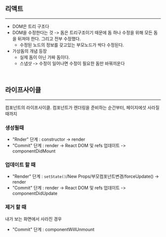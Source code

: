 ## 리액트

---

-   DOM은 트리 구조다
-   DOM을 수정한다는 것 -> 돔은 트리구조이기 때문에 돔 하나 수정을 위해 모든 돔을 뒤져야 한다. 그리고 전부 수정했다.
    -   수정된 노드의 정보를 갖고있는 부모노드가 싹다 수정된다.
-   가상돔의 개념 등장
    -   실제 돔이 아닌 가짜 돔이다.
    -   스냅샷 -> 수정이 일어나면 수정이 필요한 돔만 바꿔끼운다

<br/>

## 라이프사이클

---

컴포넌트의 라이프사이클. 컴포넌트가 렌더링을 준비하는 순간부터, 페이지에섯 사라질 때까지
<br/>

### 생성될때

-   "Rnder" 단계 : constructor -> render
-   "Commit" 단계 : render -> React DOM 및 refs 업데이트 -> componentDidMount

### 업데이트 할 때

-   "Render" 단계 : `setState()`/New Props/부모컴포넌트변경/forceUpdate() -> render
-   "Commit" 단계 : render -> React DOM 및 refs 업데이트 -> componentDidUpdate

### 제거 할 때

내가 보는 화면에서 사라진 경우

-   "Commit" 단계 : componentWillUnmount
